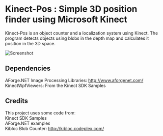# Kinect-Pos : Simple 3D position finder using Microsoft Kinect

Kinect-Pos is an object counter and a localization system using Kinect. The program detects objects using blobs in the depth map and calculates it position in the 3D space.  

![Screenshot](https://github.com/pvishal/kinect-pos/raw/master/media/kinpos.png)  

## Dependencies
AForge.NET Image Processing Libraries: http://www.aforgenet.com/   
KinectWpfViewers: From the Kinect SDK Samples   

## Credits
This project uses some code from:  
Kinect SDK Samples   
AForge.NET examples   
Kibloc Blob Counter: http://kibloc.codeplex.com/   

